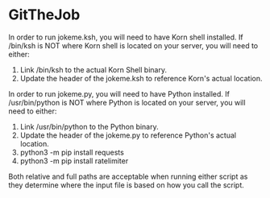 # GitTheJob
In order to run jokeme.ksh, you will need to have Korn shell installed.  If /bin/ksh is NOT where Korn shell is located on your server, you will need to either:
 1. Link /bin/ksh to the actual Korn Shell binary.
 2. Update the header of the jokeme.ksh to reference Korn's actual location.

In order to run jokeme.py, you will need to have Python installed.  If /usr/bin/python is NOT where Python is located on your server, you will need to either:
 1. Link /usr/bin/python to the Python binary.
 2. Update the header of the jokeme.py to reference Python's actual location.
 3. python3 -m pip install requests
 4. python3 -m pip install ratelimiter

Both relative and full paths are acceptable when running either script as they determine where the input file is based on how you call the script.
